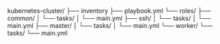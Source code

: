 kubernetes-cluster/
├── inventory
├── playbook.yml
└── roles/
    ├── common/
    │   └── tasks/
    │       └── main.yml
    ├── ssh/
    │   └── tasks/
    │       └── main.yml
    ├── master/
    │   └── tasks/
    │       └── main.yml
    └── worker/
        └── tasks/
            └── main.yml